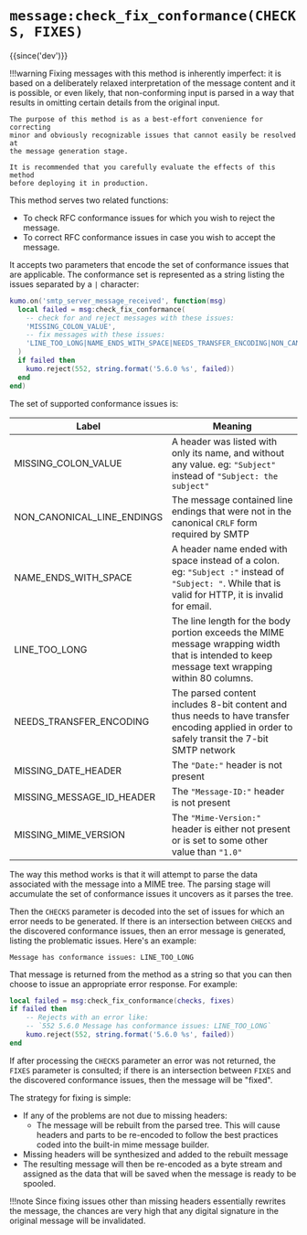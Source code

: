 # `message:check_fix_conformance(CHECKS, FIXES)`

{{since('dev')}}

!!!warning
    Fixing messages with this method is inherently imperfect: it is based on a
    deliberately relaxed interpretation of the message content and it is
    possible, or even likely, that non-conforming input is parsed in a way
    that results in omitting certain details from the original input.

    The purpose of this method is as a best-effort convenience for correcting
    minor and obviously recognizable issues that cannot easily be resolved at
    the message generation stage.

    It is recommended that you carefully evaluate the effects of this method
    before deploying it in production.

This method serves two related functions:

* To check RFC conformance issues for which you wish to reject the message.
* To correct RFC conformance issues in case you wish to accept the message.

It accepts two parameters that encode the set of conformance issues that are
applicable. The conformance set is represented as a string listing the issues
separated by a `|` character:

```lua
kumo.on('smtp_server_message_received', function(msg)
  local failed = msg:check_fix_conformance(
    -- check for and reject messages with these issues:
    'MISSING_COLON_VALUE',
    -- fix messages with these issues:
    'LINE_TOO_LONG|NAME_ENDS_WITH_SPACE|NEEDS_TRANSFER_ENCODING|NON_CANONICAL_LINE_ENDINGS|MISSING_DATE_HEADER|MISSING_MESSAGE_ID_HEADER|MISSING_MIME_VERSION'
  )
  if failed then
    kumo.reject(552, string.format('5.6.0 %s', failed))
  end
end)
```

The set of supported conformance issues is:

|Label|Meaning|
|-----|-------|
|MISSING_COLON_VALUE|A header was listed with only its name, and without any value. eg: `"Subject"` instead of `"Subject: the subject"`|
|NON_CANONICAL_LINE_ENDINGS|The message contained line endings that were not in the canonical `CRLF` form required by SMTP|
|NAME_ENDS_WITH_SPACE|A header name ended with space instead of a colon. eg: `"Subject :"` instead of `"Subject: "`. While that is valid for HTTP, it is invalid for email.|
|LINE_TOO_LONG|The line length for the body portion exceeds the MIME message wrapping width that is intended to keep message text wrapping within 80 columns.|
|NEEDS_TRANSFER_ENCODING|The parsed content includes 8-bit content and thus needs to have transfer encoding applied in order to safely transit the 7-bit SMTP network|
|MISSING_DATE_HEADER|The `"Date:"` header is not present|
|MISSING_MESSAGE_ID_HEADER|The `"Message-ID:"` header is not present|
|MISSING_MIME_VERSION|The `"Mime-Version:"` header is either not present or is set to some other value than `"1.0"`|

The way this method works is that it will attempt to parse the data associated
with the message into a MIME tree. The parsing stage will accumulate the set of
conformance issues it uncovers as it parses the tree.

Then the `CHECKS` parameter is decoded into the set of issues for which an error
needs to be generated. If there is an intersection between `CHECKS` and the discovered
conformance issues, then an error message is generated, listing the problematic issues.
Here's an example:

```
Message has conformance issues: LINE_TOO_LONG
```

That message is returned from the method as a string so that you can then choose
to issue an appropriate error response. For example:

```lua
local failed = msg:check_fix_conformance(checks, fixes)
if failed then
    -- Rejects with an error like:
    -- `552 5.6.0 Message has conformance issues: LINE_TOO_LONG`
    kumo.reject(552, string.format('5.6.0 %s', failed))
end
```

If after processing the `CHECKS` parameter an error was not returned, the `FIXES`
parameter is consulted; if there is an intersection between `FIXES` and the discovered
conformance issues, then the message will be "fixed".

The strategy for fixing is simple:

* If any of the problems are not due to missing headers:
    * The message will be rebuilt from the parsed tree. This will cause headers and
      parts to be re-encoded to follow the best practices coded into the built-in
      mime message builder.
* Missing headers will be synthesized and added to the rebuilt message
* The resulting message will then be re-encoded as a byte stream and assigned
  as the data that will be saved when the message is ready to be spooled.

!!!note
    Since fixing issues other than missing headers essentially rewrites the
    message, the chances are very high that any digital signature in the
    original message will be invalidated.
